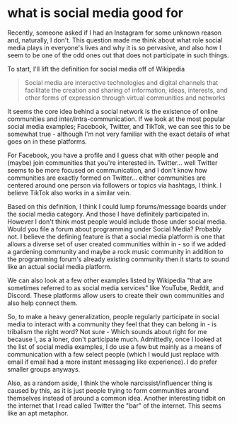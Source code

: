 # what is social media good for

Recently, someone asked if I had an Instagram for some unknown reason and, naturally,
I don't. This question made me think about what role social media plays in everyone's
lives and why it is so pervasive, and also how I seem to be one of the odd ones
out that does not participate in such things.

To start, I'll lift the definition for social media off of Wikipedia

> Social media are interactive technologies and digital channels that facilitate
> the creation and sharing of information, ideas, interests, and other forms of
> expression through virtual communities and networks

It seems the core idea behind a social network is the existence of online communities
and inter/intra-communication. If we look at the most popular social media examples;
Facebook, Twitter, and TikTok, we can see this to be somewhat true - although I'm
not very familiar with the exact details of what goes on in these platforms.

For Facebook, you have a profile and I guess chat with other people and (maybe)
join communities that you're interested in. Twitter... well Twitter seems to be
more focused on communication, and I don't know how communities are exactly formed
on Twitter... either communities are centered around one person via followers or
topics via hashtags, I think. I believe TikTok also works in a similar vein.

Based on this definition, I think I could lump forums/message boards under the social
media category. And those I have definitely participated in. However I don't think
most people would include those under social media. Would you file a forum about
programming under Social Media? Probably not. I believe the defining feature is
that a social media platform is one that allows a diverse set of user created communities
within in - so if we added a gardening community and maybe a rock music community
in addition to the programming forum's already existing community then it starts
to sound like an actual social media platform.

We can also look at a few other examples listed by Wikipedia "that are sometimes
referred to as social media services" like YouTube, Reddit, and Discord. These platforms
allow users to create their own communities and also help connect them.

So, to make a heavy generalization, people regularly participate in social media
to interact with a community they feel that they can belong in - is tribalism the
right word? Not sure - Which sounds about right for me because I, as a loner, don't
participate much. Admittedly, once I looked at the list of social media examples,
I do use a few but mainly as a means of communication with a few select people
(which I would just replace with email if email had a more instant messaging like
experience). I do prefer smaller groups anyways.

Also, as a random aside, I think the whole narcissist/influencer thing is caused
by this, as it is just people trying to form communities around themselves instead
of around a common idea. Another interesting tidbit on the internet that I read
called Twitter the "bar" of the internet. This seems like an apt metaphor.
